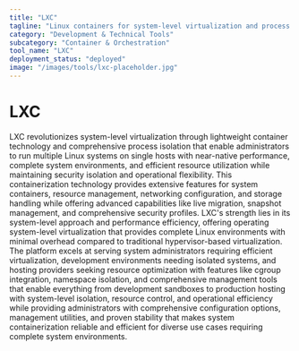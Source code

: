 ```yaml
---
title: "LXC"
tagline: "Linux containers for system-level virtualization and process isolation"
category: "Development & Technical Tools"
subcategory: "Container & Orchestration"
tool_name: "LXC"
deployment_status: "deployed"
image: "/images/tools/lxc-placeholder.jpg"
---
```


# LXC

LXC revolutionizes system-level virtualization through lightweight container technology and comprehensive process isolation that enable administrators to run multiple Linux systems on single hosts with near-native performance, complete system environments, and efficient resource utilization while maintaining security isolation and operational flexibility. This containerization technology provides extensive features for system containers, resource management, networking configuration, and storage handling while offering advanced capabilities like live migration, snapshot management, and comprehensive security profiles. LXC's strength lies in its system-level approach and performance efficiency, offering operating system-level virtualization that provides complete Linux environments with minimal overhead compared to traditional hypervisor-based virtualization. The platform excels at serving system administrators requiring efficient virtualization, development environments needing isolated systems, and hosting providers seeking resource optimization with features like cgroup integration, namespace isolation, and comprehensive management tools that enable everything from development sandboxes to production hosting with system-level isolation, resource control, and operational efficiency while providing administrators with comprehensive configuration options, management utilities, and proven stability that makes system containerization reliable and efficient for diverse use cases requiring complete system environments.